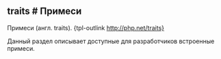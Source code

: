 ## traits # Примеси

Примеси (англ. traits). {tpl-outlink http://php.net/traits}

Данный раздел описывает доступные для разработчиков встроенные примеси.

<!-- import class-watchdog.md -->

<!-- import static-object-watchdog.md -->

<!-- import strict-static-object-watchdog.md -->

<!-- import deferred-event-handlers.md -->

<!-- import event-handlers.md -->

<!-- import sessions.md -->
